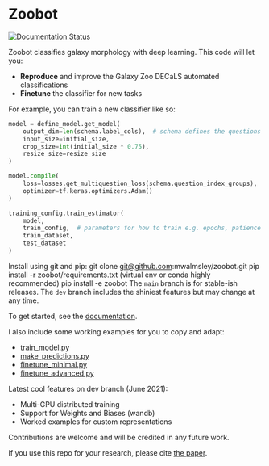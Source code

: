 # Zoobot

[![Documentation Status](https://readthedocs.org/projects/zoobot/badge/?version=latest)](https://zoobot.readthedocs.io/en/latest/?badge=latest)

Zoobot classifies galaxy morphology with deep learning. This code will let you:

- **Reproduce** and improve the Galaxy Zoo DECaLS automated classifications
- **Finetune** the classifier for new tasks

For example, you can train a new classifier like so:

```python
model = define_model.get_model(
    output_dim=len(schema.label_cols),  # schema defines the questions and answers
    input_size=initial_size, 
    crop_size=int(initial_size * 0.75),
    resize_size=resize_size
)

model.compile(
    loss=losses.get_multiquestion_loss(schema.question_index_groups),
    optimizer=tf.keras.optimizers.Adam()
)

training_config.train_estimator(
    model, 
    train_config,  # parameters for how to train e.g. epochs, patience
    train_dataset,
    test_dataset
)
```

Install using git and pip:
    git clone git@github.com:mwalmsley/zoobot.git
    pip install -r zoobot/requirements.txt (virtual env or conda highly recommended)
    pip install -e zoobot
The `main` branch is for stable-ish releases. The `dev` branch includes the shiniest features but may change at any time.

To get started, see the [documentation](https://zoobot.readthedocs.io/).

I also include some working examples for you to copy and adapt:

- [train_model.py](https://github.com/mwalmsley/zoobot/blob/main/train_model.py)
- [make_predictions.py](https://github.com/mwalmsley/zoobot/blob/main/make_predictions.py)
- [finetune_minimal.py](https://github.com/mwalmsley/zoobot/blob/main/finetune_minimal.py)
- [finetune_advanced.py](https://github.com/mwalmsley/zoobot/blob/main/finetune_advanced.py)

Latest cool features on dev branch (June 2021):

- Multi-GPU distributed training
- Support for Weights and Biases (wandb)
- Worked examples for custom representations

Contributions are welcome and will be credited in any future work.

If you use this repo for your research, please cite [the paper](https://arxiv.org/abs/2102.08414).

